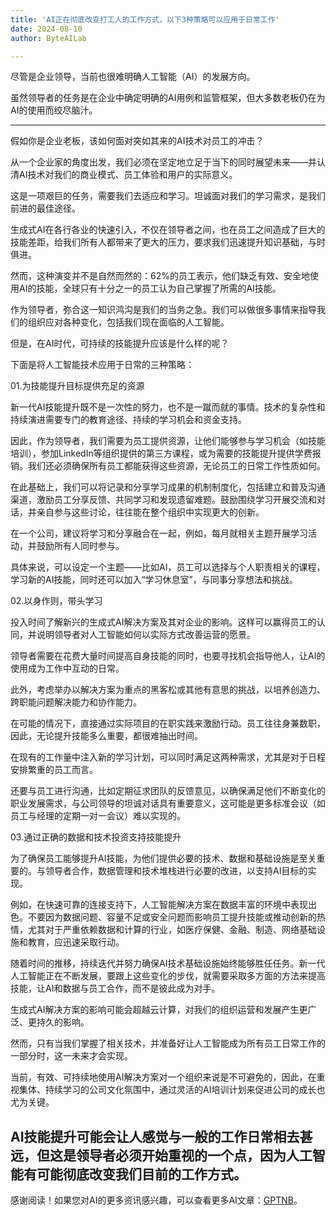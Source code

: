 ```yaml
---
title: 'AI正在彻底改变打工人的工作方式，以下3种策略可以应用于日常工作'
date: 2024-08-10
author: ByteAILab

---
```


尽管是企业领导，当前也很难明确人工智能（AI）的发展方向。

虽然领导者的任务是在企业中确定明确的AI用例和监管框架，但大多数老板仍在为AI的使用而绞尽脑汁。

---


假如你是企业老板，该如何面对突如其来的AI技术对员工的冲击？

从一个企业家的角度出发，我们必须在坚定地立足于当下的同时展望未来——并认清AI技术对我们的商业模式、员工体验和用户的实际意义。

这是一项艰巨的任务，需要我们去适应和学习。坦诚面对我们的学习需求，是我们前进的最佳途径。

生成式AI在各行各业的快速引入，不仅在领导者之间，也在员工之间造成了巨大的技能差距，给我们所有人都带来了更大的压力，要求我们迅速提升知识基础，与时俱进。

然而，这种演变并不是自然而然的：62%的员工表示，他们缺乏有效、安全地使用AI的技能，全球只有十分之一的员工认为自己掌握了所需的AI技能。

作为领导者，弥合这一知识鸿沟是我们的当务之急。我们可以做很多事情来指导我们的组织应对各种变化，包括我们现在面临的人工智能。

但是，在AI时代，可持续的技能提升应该是什么样的呢？

下面是将人工智能技术应用于日常的三种策略：

01.为技能提升目标提供充足的资源

新一代AI技能提升既不是一次性的努力，也不是一蹴而就的事情。技术的复杂性和持续演进需要专门的教育途径、持续的学习机会和资金支持。

因此，作为领导者，我们需要为员工提供资源，让他们能够参与学习机会（如技能培训），参加LinkedIn等组织提供的第三方课程，或为需要的技能提升提供学费报销。我们还必须确保所有员工都能获得这些资源，无论员工的日常工作性质如何。

在此基础上，我们可以将记录和分享学习成果的机制制度化，包括建立和普及沟通渠道，激励员工分享反馈、共同学习和发现遗留难题。鼓励围绕学习开展交流和对话，并亲自参与这些讨论，往往能在整个组织中实现更大的创新。

在一个公司，建议将学习和分享融合在一起，例如，每月就相关主题开展学习活动，并鼓励所有人同时参与。

具体来说，可以设定一个主题——比如AI，员工可以选择与个人职责相关的课程，学习新的AI技能，同时还可以加入“学习休息室”，与同事分享想法和挑战。

02.以身作则，带头学习

投入时间了解新兴的生成式AI解决方案及其对企业的影响。这样可以赢得员工的认同，并说明领导者对人工智能如何以实际方式改善运营的愿景。

领导者需要在花费大量时间提高自身技能的同时，也要寻找机会指导他人，让AI的使用成为工作中互动的日常。

此外，考虑举办以解决方案为重点的黑客松或其他有意思的挑战，以培养创造力、跨职能问题解决能力和协作能力。

在可能的情况下，直接通过实际项目的在职实践来激励行动。员工往往身兼数职，因此，无论提升技能多么重要，都很难抽出时间。

在现有的工作量中注入新的学习计划，可以同时满足这两种需求，尤其是对于日程安排繁重的员工而言。

还要与员工进行沟通，比如定期征求团队的反馈意见，以确保满足他们不断变化的职业发展需求，与公司领导的坦诚对话具有重要意义，这可能是更多标准会议（如员工与经理的定期一对一会议）难以实现的。

03.通过正确的数据和技术投资支持技能提升

为了确保员工能够提升AI技能，为他们提供必要的技术、数据和基础设施是至关重要的。与领导者合作，数据管理和技术堆栈进行必要的改进，以支持AI目标的实现。

例如，在快速可靠的连接支持下，人工智能解决方案在数据丰富的环境中表现出色。不要因为数据问题、容量不足或安全问题而影响员工提升技能或推动创新的热情，尤其对于严重依赖数据和计算的行业，如医疗保健、金融、制造、网络基础设施和教育，应迅速采取行动。

随着时间的推移，持续迭代并努力确保AI技术基础设施始终能够胜任任务。新一代人工智能正在不断发展，要跟上这些变化的步伐，就需要采取多方面的方法来提高技能，让AI和数据与员工合作，而不是彼此成为对手。

生成式AI解决方案的影响可能会超越云计算，对我们的组织运营和发展产生更广泛、更持久的影响。

然而，只有当我们掌握了相关技术，并准备好让人工智能成为所有员工日常工作的一部分时，这一未来才会实现。

当前，有效、可持续地使用AI解决方案对一个组织来说是不可避免的，因此，在重视集体、持续学习的公司文化氛围中，通过灵活的AI培训计划来促进公司的成长也尤为关键。

AI技能提升可能会让人感觉与一般的工作日常相去甚远，但这是领导者必须开始重视的一个点，因为人工智能有可能彻底改变我们目前的工作方式。
---
感谢阅读！如果您对AI的更多资讯感兴趣，可以查看更多AI文章：[GPTNB](https://gptnb.com)。